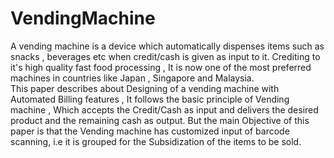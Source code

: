 # VendingMachine


A vending machine is a device which automatically dispenses items such as snacks , beverages etc when credit/cash is given as input to it. Crediting to it's high quality fast food processing , It is now one of the most preferred machines in countries like Japan , Singapore and Malaysia.    
This paper describes about Designing of a  vending  machine with Automated Billing features , It follows the basic principle of Vending machine , Which accepts the Credit/Cash as input and delivers the desired product and the remaining cash as output.
But the main Objective of this paper is that the Vending machine has customized input of barcode scanning, i.e it is grouped for the Subsidization of the items to be sold.
